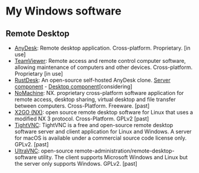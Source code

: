 # My Windows software

## Remote Desktop ##
- [AnyDesk](https://anydesk.com/en): Remote desktop application. Cross-platform. Proprietary. [in use]
- [TeamViewer](https://www.teamviewer.com/fr/): Remote access and remote control computer software, allowing maintenance of computers and other devices. Cross-platform. Proprietary [in use]
- [RustDesk](https://rustdesk.com/): An open-source self-hosted AnyDesk clone. [Server component](https://github.com/rustdesk/rustdesk-server) - [Desktop component](https://github.com/rustdesk/rustdesk)[considering]
- [NoMachine](https://www.nomachine.com/fr): NX. proprietary cross-platform software application for remote access, desktop sharing, virtual desktop and file transfer between computers. Cross-Platform. Freeware. [past]
- [X2GO (NX)](https://wiki.x2go.org/doku.php):  open source remote desktop software for Linux that uses a modified NX 3 protocol. Cross-Platform. GPLv2 [past]
- [TightVNC](https://www.tightvnc.com/): TightVNC is a free and open-source remote desktop software server and client application for Linux and Windows. A server for macOS is available under a commercial source code license only. GPLv2. [past]
- [UltraVNC](https://uvnc.com/): open-source remote-administration/remote-desktop-software utility. The client supports Microsoft Windows and Linux but the server only supports Windows. GPLv2. [past]
